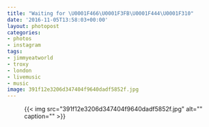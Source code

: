 ```yaml
---
title: "Waiting for \U0001F466\U0001F3FB\U0001F444\U0001F310"
date: '2016-11-05T13:58:03+00:00'
layout: photopost
categories:
- photos
- instagram
tags:
- jimmyeatworld
- troxy
- london
- livemusic
- music
image: 391f12e3206d347404f9640dadf5852f.jpg
---
```


<figure class="photo photo--square">
  {{< img src="391f12e3206d347404f9640dadf5852f.jpg" alt="" caption="" >}}

</figure>




